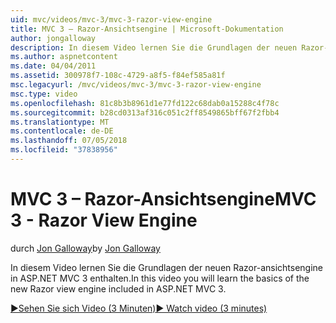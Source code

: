```yaml
---
uid: mvc/videos/mvc-3/mvc-3-razor-view-engine
title: MVC 3 – Razor-Ansichtsengine | Microsoft-Dokumentation
author: jongalloway
description: In diesem Video lernen Sie die Grundlagen der neuen Razor-ansichtsengine in ASP.NET MVC 3 enthalten.
ms.author: aspnetcontent
ms.date: 04/04/2011
ms.assetid: 300978f7-108c-4729-a8f5-f84ef585a81f
msc.legacyurl: /mvc/videos/mvc-3/mvc-3-razor-view-engine
msc.type: video
ms.openlocfilehash: 81c8b3b8961d1e77fd122c68dab0a15288c4f78c
ms.sourcegitcommit: b28cd0313af316c051c2ff8549865bff67f2fbb4
ms.translationtype: MT
ms.contentlocale: de-DE
ms.lasthandoff: 07/05/2018
ms.locfileid: "37838956"
---
```

<a name="mvc-3---razor-view-engine"></a><span data-ttu-id="82b4b-103">MVC 3 – Razor-Ansichtsengine</span><span class="sxs-lookup"><span data-stu-id="82b4b-103">MVC 3 - Razor View Engine</span></span>
====================
<span data-ttu-id="82b4b-104">durch [Jon Galloway](https://github.com/jongalloway)</span><span class="sxs-lookup"><span data-stu-id="82b4b-104">by [Jon Galloway](https://github.com/jongalloway)</span></span>

<span data-ttu-id="82b4b-105">In diesem Video lernen Sie die Grundlagen der neuen Razor-ansichtsengine in ASP.NET MVC 3 enthalten.</span><span class="sxs-lookup"><span data-stu-id="82b4b-105">In this video you will learn the basics of the new Razor view engine included in ASP.NET MVC 3.</span></span>

[<span data-ttu-id="82b4b-106">&#9654;Sehen Sie sich Video (3 Minuten)</span><span class="sxs-lookup"><span data-stu-id="82b4b-106">&#9654; Watch video (3 minutes)</span></span>](https://channel9.msdn.com/Blogs/ASP-NET-Site-Videos/mvc-3-razor-view-engine)
